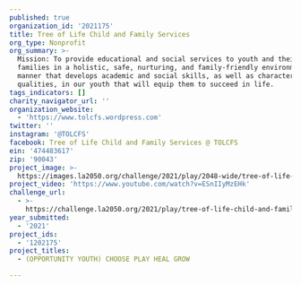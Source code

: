 ```yaml
---
published: true
organization_id: '2021175'
title: Tree of Life Child and Family Services
org_type: Nonprofit
org_summary: >-
  Mission: To provide educational and social services to youth and their
  families in a holistic, safe, nurturing, and family-friendly environment, in a
  manner that develops academic and social skills, as well as character-building
  qualities, in our youth that will equip them to succeed in life.
tags_indicators: []
charity_navigator_url: ''
organization_website:
  - 'https://www.tolcfs.wordpress.com'
twitter: ''
instagram: '@TOLCFS'
facebook: Tree of Life Child and Family Services @ TOLCFS
ein: '474483617'
zip: '90043'
project_image: >-
  https://images.la2050.org/challenge/2021/play/2048-wide/tree-of-life-child-and-family-services.jpg
project_video: 'https://www.youtube.com/watch?v=ESnIIyMzEHk'
challenge_url:
  - >-
    https://challenge.la2050.org/2021/play/tree-of-life-child-and-family-services/
year_submitted:
  - '2021'
project_ids:
  - '1202175'
project_titles:
  - (OPPORTUNITY YOUTH) CHOOSE PLAY HEAL GROW

---
```


